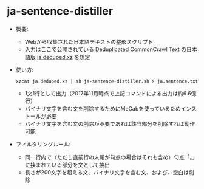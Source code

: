# ja-sentence-distiller

* 概要:

  * Webから収集された日本語テキストの整形スクリプト
  * 入力は[ここ](http://statmt.org/ngrams/)で公開されている Deduplicated CommonCrawl Text の日本語版 [ja.deduped.xz](http://web-language-models.s3-website-us-east-1.amazonaws.com/ngrams/ja/deduped/ja.deduped.xz) を想定

* 使い方:

      xzcat ja.deduped.xz | sh ja-sentence-distiller.sh > ja.sentence.txt

  * 1文1行として出力（2017年11月時点で上記コマンドによる出力は約6.6億行）
  * バイナリ文字を含む文を削除するためにMeCabを使っているためインストールが必要
  * バイナリ文字を含む文の削除が不要であれば該当部分を削除すれば動作可能

* フィルタリングルール:
  * 同一行内で（ただし直前行の末尾が句点の場合はそれも含め）句点「。」に挟まれている部分を文として抽出
  * 長さが200文字を超える文、バイナリ文字を含む文、および、空白は削除
